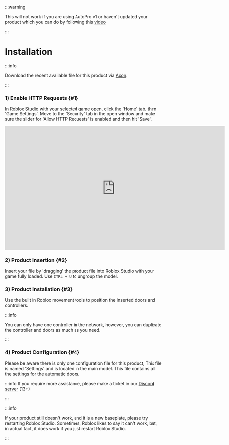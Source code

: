 
:::warning

This will not work if you are using AutoPro v1 or haven't updated your product which you can do by following this [video](https://youtu.be/SB3it9Jkqbc)

:::

# Installation

:::info

Download the recent available file for this product via [Axon](https://axon.whitehill.group).

:::

### 1) Enable HTTP Requests {#1}
In Roblox Studio with your selected game open, click the 'Home' tab, then 'Game Settings'. Move to the 'Security' tab in the open window and make sure the slider for 'Allow HTTP Requests' is enabled and then hit 'Save'.

<iframe width="705.61" height="397.5" src="https://www.youtube.com/embed/qtKN_3Moi7M" title="Enabling HTTP Requests" frameborder="0" allow="accelerometer; autoplay; clipboard-write; encrypted-media; gyroscope; picture-in-picture; web-share; fullscreen"></iframe>


### 2) Product Insertion {#2}
Insert your file by 'dragging' the product file into Roblox Studio with your game fully loaded. Use `CTRL + U` to ungroup the model.

### 3) Product Installation {#3}
Use the built in Roblox movement tools to position the inserted doors and controllers.

:::info

You can only have one controller in the network, however, you can duplicate the controller and doors as much as you need.

:::

### 4) Product Configuration {#4}
Please be aware there is only one configuration file for this product, This file is named 'Settings' and is located in the main model. This file contains all the settings for the automatic doors.



:::info
If you require more assistance, please make a ticket in our [Discord server](https://discord.whitehill.group) (13+)

:::

:::info

If your product still doesn't work, and it is a new baseplate, please try restarting Roblox Studio. Sometimes, Roblox likes to say it can't work, but, in actual fact, it does work if you just restart Roblox Studio.

:::